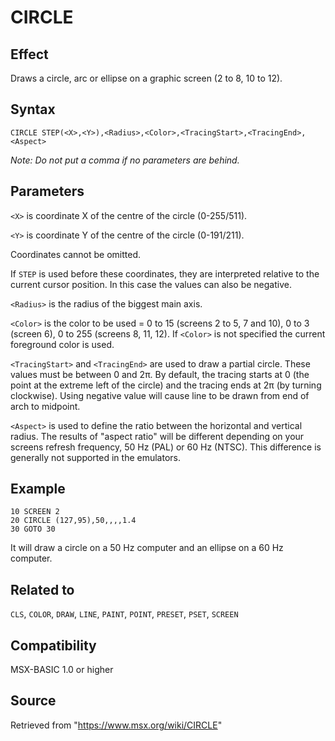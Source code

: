 # CIRCLE

## Effect

Draws a circle, arc or ellipse on a graphic screen (2 to 8, 10 to 12).

## Syntax

`CIRCLE STEP(<X>,<Y>),<Radius>,<Color>,<TracingStart>,<TracingEnd>,<Aspect>`

_Note: Do not put a comma if no parameters are behind._

## Parameters

`<X>` is coordinate X of the centre of the circle (0-255/511).

`<Y>` is coordinate Y of the centre of the circle (0-191/211).

Coordinates cannot be omitted.

If `STEP` is used before these coordinates, they are interpreted relative to the current cursor position. In this case the values can also be negative.

`<Radius>` is the radius of the biggest main axis.

`<Color>` is the color to be used = 0 to 15 (screens 2 to 5, 7 and 10), 0 to 3 (screen 6), 0 to 255 (screens 8, 11, 12). If `<Color>` is not specified the current foreground color is used.

`<TracingStart>` and `<TracingEnd>` are used to draw a partial circle. These values must be between 0 and 2π. By default, the tracing starts at 0 (the point at the extreme left of the circle) and the tracing ends at 2π (by turning clockwise). Using negative value will cause line to be drawn from end of arch to midpoint.

`<Aspect>` is used to define the ratio between the horizontal and vertical radius. The results of "aspect ratio" will be different depending on your screens refresh frequency, 50 Hz (PAL) or 60 Hz (NTSC). This difference is generally not supported in the emulators.

## Example

```basic
10 SCREEN 2
20 CIRCLE (127,95),50,,,,1.4
30 GOTO 30
```

It will draw a circle on a 50 Hz computer and an ellipse on a 60 Hz computer.

## Related to

`CLS`, `COLOR`, `DRAW`, `LINE`, `PAINT`, `POINT`, `PRESET`, `PSET`, `SCREEN`

## Compatibility

MSX-BASIC 1.0 or higher

## Source

Retrieved from "https://www.msx.org/wiki/CIRCLE"
